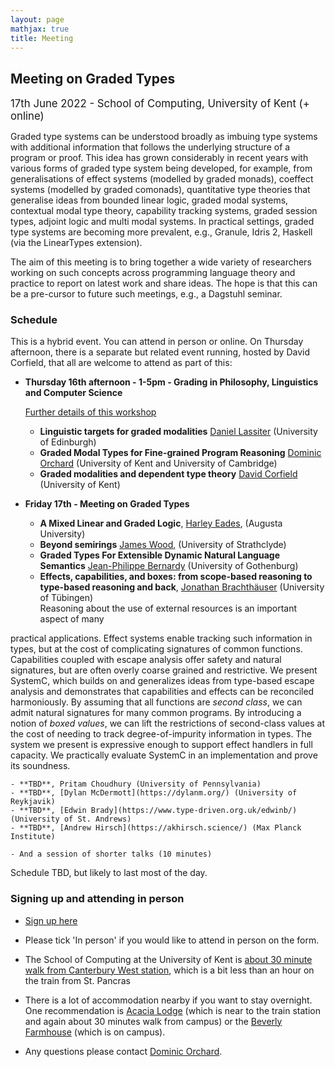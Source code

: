 ```yaml
---
layout: page
mathjax: true
title: Meeting
---
```


Meeting on Graded Types
------------------------

<span style='font-size:larger'>17th June 2022 - School of Computing, University of Kent (+ online)</span>

Graded type systems can be understood broadly as
 imbuing type systems with additional information that follows the underlying structure of a program or proof.
This idea has grown considerably in recent years with various forms of graded type system being developed, for example, from generalisations of effect
systems (modelled by graded monads), coeffect systems (modelled by graded comonads), quantitative type theories that generalise ideas from bounded
linear logic, graded modal systems, contextual modal type theory, capability tracking systems, graded session types, adjoint logic and multi modal systems.
In practical settings, graded type systems are becoming more prevalent, e.g., Granule, Idris 2, Haskell (via the LinearTypes extension).

The aim of this meeting is to bring together a wide variety of researchers working on such concepts across programming language theory and practice to report on latest work and share ideas. The hope is that this can be a pre-cursor to future such meetings, e.g., a Dagstuhl seminar.

### Schedule

This is a hybrid event. You can attend in person or online. On Thursday afternoon, there is a separate
but related event running, hosted by David Corfield, that all are welcome to attend as part of this:

- **Thursday 16th afternoon - 1-5pm - Grading in Philosophy, Linguistics and Computer Science**

   [Further details of this workshop](http://128.2.67.219/davidcorfield/show/Graded+Modalities)

    - **Linguistic targets for graded modalities** [Daniel Lassiter](http://web.stanford.edu/~danlass/) (University of Edinburgh)
    - **Graded Modal Types for Fine-grained Program Reasoning** [Dominic Orchard](https://granule-project.github.io) (University of Kent and University of Cambridge)
    - **Graded modalities and dependent type theory** [David Corfield](https://www.kent.ac.uk/philosophy/people/1689/corfield-david) (University of Kent)
    
- **Friday 17th - Meeting on Graded Types**

    - **A Mixed Linear and Graded Logic**, [Harley Eades](https://metatheorem.org/), (Augusta University) 
    - **Beyond semirings** [James Wood](https://personal.cis.strath.ac.uk/james.wood.100/), (University of Strathclyde)
    - **Graded Types For Extensible Dynamic Natural Language Semantics** [Jean-Philippe Bernardy](https://jyp.github.io/) (University of Gothenburg)
    - **Effects, capabilities, and boxes: from scope-based reasoning to type-based reasoning and back**, [Jonathan Brachthäuser](http://ps.informatik.uni-tuebingen.de/team/brachthaeuser/) (University of Tübingen)
        <div class="abstract">Reasoning about the use of external resources is an important aspect of many
practical applications. Effect systems enable tracking
such information in types, but at the cost of complicating signatures of
common functions. Capabilities coupled with escape analysis offer
safety and natural signatures, but are often overly coarse grained and restrictive. We present SystemC,
which builds on and generalizes ideas from type-based escape analysis and demonstrates that capabilities and effects can be
reconciled harmoniously. By assuming that all functions are _second class_, we can
admit natural signatures for many common programs. By introducing a notion of
_boxed values_, we can lift the restrictions of second-class values at the cost of
needing to track degree-of-impurity information in types. The system we
present is expressive enough to support effect handlers in full capacity. We
practically evaluate SystemC in an implementation and prove its soundness.</div>

    - **TBD**, Pritam Choudhury (University of Pennsylvania)
    - **TBD**, [Dylan McDermott](https://dylanm.org/) (University of Reykjavik)
    - **TBD**, [Edwin Brady](https://www.type-driven.org.uk/edwinb/) (University of St. Andrews)
    - **TBD**, [Andrew Hirsch](https://akhirsch.science/) (Max Planck Institute)

    - And a session of shorter talks (10 minutes)

Schedule TBD, but likely to last most of the day. 

### Signing up and attending in person

- [Sign up here](https://forms.gle/yYPp7kodQ8478nSZA)
- Please tick 'In person' if you would like to attend in person on the form.
- The School of Computing at the University of Kent is [about 30 minute walk from Canterbury West station](https://www.google.com/maps/dir/canterbury+west/Cornwallis+South+East+(Octagon),+University+Of+Kent,+St+Stephen's+Hill,+Canterbury+CT2+7NL/@51.2914835,1.0652968,15z/data=!3m1!4b1!4m14!4m13!1m5!1m1!1s0x47decbb6b38183cb:0x578821196fcdcd35!2m2!1d1.07533!2d51.28427!1m5!1m1!1s0x47decba874d2f7c7:0x6d4d3c9d25aaf5da!2m2!1d1.07126!2d51.2988783!3e2?hl=en), which is a bit less than an hour on the train from St. Pancras
- There is a lot of accommodation nearby if you want to stay overnight. One recommendation is [Acacia Lodge](https://www.acacialodge.co.uk/) (which is near to the train station and again about 30 minutes walk from campus) or the [Beverly Farmhouse](https://www.kent.ac.uk/conferences-and-events/holidays/beverley-farmhouse) (which is on campus).

- Any questions please contact [Dominic Orchard](mailto:d.a.orchard@kent.ac.uk).

    <script>
      //
      var abstracts = document.getElementsByClassName("abstract");
      for (let i=0; i<abstracts.length; i++){
	  abstracts[i].style.display = "none";
	  let showButton = document.createElement("span");
	  showButton.innerHTML = "(abstract)";
	  showButton.addEventListener("click", function() {
	      if (abstracts[i].style.display == "none") {
		  showButton.innerHTML = "(hide)";
		  abstracts[i].style.display = "";
	      } else {
 		  showButton.innerHTML = "(abstract)";
		  abstracts[i].style.display = "none";
              }
	  });
	  showButton.className = "showButton";
	  abstracts[i].parentNode.insertBefore(showButton, abstracts[i]);
      }
    </script>
